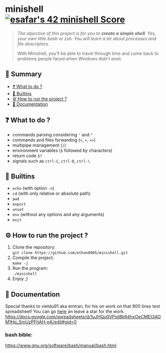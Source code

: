 # minishell [![esafar's 42 minishell Score](https://badge42.vercel.app/api/v2/cl6l739qg00490gialxmtgsrk/project/2490871)](https://github.com/JaeSeoKim/badge42)
  
> *The objective of this project is for you to **create a simple shell**. Yes, your own little bash or zsh. You will learn a lot about processes and file descriptors.*
>
> With Minishell, you’ll be able to travel through time and come back to problems people faced when Windows didn’t exist.
  
## 📔 Summary

 - [❓ What to do ?](%EF%B8%8F-what-to-do-)
 - [🧱 Builtins](#-builtins)
 - [⚙️ How to run the project ?](#%EF%B8%8F-how-to-run-the-project-)
 - [📄 Documentation](#-documentation)
 
## ❓ What to do ?

  - commands parsing considering `'` and `"`  
  - commands and files forwarding (`<`, `>`, `>>`)
  - multipipe management (`|`) 
  - environment variables (`$` followed by characters)
  - return code `$?` 
  - signals such as `ctrl-C`, `ctrl-D`, `ctrl-\` 
 
## 🧱 Builtins

  - `echo` (with option `-n`)
  - `cd` (with only relative or absolute path)
  - `pwd`
  - `export`
  - `unset`
  - `env` (without any options and any arguments)
  - `exit`
 
## ⚙️ How to run the project ?

1. Clone the repository:  
`git clone https://github.com/ethan0905/minishell.git`  
2. Compile the project:  
`make -j`  
3. Run the program:  
`./minishell`  
4. Enjoy ;) 

## 📄 Documentation
  
Special thanks to vietdu91 aka emtran, for his on work on that 900 lines test spreadsheet! You can go [here](https://github.com/vietdu91/42_minishell) an leave a star for the work.  
https://docs.google.com/spreadsheets/d/1uJHQu0VPsjjBkR4hxOeCMEt3AOM1Hp_SmUzPFhAH-nA/edit#gid=0  

### bash bible:
https://www.gnu.org/software/bash/manual/bash.html  
